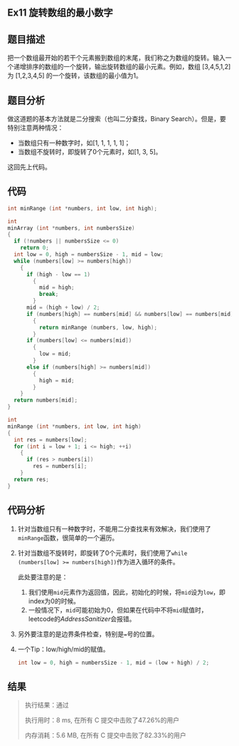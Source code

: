 ## Ex11 旋转数组的最小数字

## 题目描述

把一个数组最开始的若干个元素搬到数组的末尾，我们称之为数组的旋转。输入一个递增排序的数组的一个旋转，输出旋转数组的最小元素。例如，数组 [3,4,5,1,2] 为 [1,2,3,4,5] 的一个旋转，该数组的最小值为1。  

## 题目分析

做这道题的基本方法就是二分搜索（也叫二分查找，Binary Search）。但是，要特别注意两种情况：

- 当数组只有一种数字时，如\[1, 1, 1, 1, 1\]；
- 当数组不旋转时，即旋转了0个元素时，如\[1, 3, 5\]。

这回先上代码。

## 代码

```c
int minRange (int *numbers, int low, int high);

int
minArray (int *numbers, int numbersSize)
{
  if (!numbers || numbersSize <= 0)
    return 0;
  int low = 0, high = numbersSize - 1, mid = low;
  while (numbers[low] >= numbers[high])
    {
      if (high - low == 1)
        {
          mid = high;
          break;
        }
      mid = (high + low) / 2;
      if (numbers[high] == numbers[mid] && numbers[low] == numbers[mid])
        {
          return minRange (numbers, low, high);
        }
      if (numbers[low] <= numbers[mid])
        {
          low = mid;
        }
      else if (numbers[high] >= numbers[mid])
        {
          high = mid;
        }
    }
  return numbers[mid];
}

int
minRange (int *numbers, int low, int high)
{
  int res = numbers[low];
  for (int i = low + 1; i <= high; ++i)
    {
      if (res > numbers[i])
        res = numbers[i];
    }
  return res;
}
```

## 代码分析

1. 针对当数组只有一种数字时，不能用二分查找来有效解决，我们使用了`minRange`函数，很简单的一个遍历。

2. 针对当数组不旋转时，即旋转了0个元素时，我们使用了`while (numbers[low] >= numbers[high])`作为进入循环的条件。

   此处要注意的是：

   1. 我们使用`mid`元素作为返回值，因此，初始化的时候，将`mid`设为`low`，即index为0的时候。
   2. 一般情况下，`mid`可能初始为0，但如果在代码中不将`mid`赋值时，leetcode的*AddressSanitizer*会报错。

3. 另外要注意的是边界条件检查，特别是`=`号的位置。

4. 一个Tip：low/high/mid的赋值。

   ```c
   int low = 0, high = numbersSize - 1, mid = (low + high) / 2;
   ```

## 结果

> 执行结果：通过
>
> 执行用时：8 ms, 在所有 C 提交中击败了47.26%的用户
>
> 内存消耗：5.6 MB, 在所有 C 提交中击败了82.33%的用户